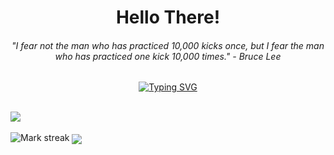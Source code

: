 
<h1 align="center">Hello There!</b></h1>
<h6 align="center"> "I fear not the man who has practiced 10,000 kicks once, but I fear the man who has practiced one kick 10,000 times." - Bruce Lee </h6>
<p align="center">
  <a href="https://git.io/typing-svg"><img src="https://readme-typing-svg.demolab.com?font=Fira&size=25&center=true&vCenter=true+Code&pause=700&&color=19F7B3&width=600&height=100&lines=%3E+Fire;%3E+Self+taught+developer;%3E+Noob;%3E+Bug+fixing+while+head+banging" alt="Typing SVG" /></a>
</p>


<br>

<div align="center>![Python](https://img.shields.io/badge/Python%20-%2314354C.svg?style=for-the-badge&logo=python&logoColor=white)
![JavaScript](https://img.shields.io/badge/javascript-%23323330.svg?style=for-the-badge&logo=javascript&logoColor=%23F7DF1E)
![Java](https://img.shields.io/badge/java-%23ED8B00.svg?style=for-the-badge&logo=openjdk&logoColor=white)</div>
<br>
<b>I have left.. Idk when will I come back..</b>
<table border="10" align="center">
<tr border="10">
<td width="50%" align="center">
  
  <img  align="center"  src="https://github-readme-stats.vercel.app/api?username=FirE-A&theme=tokyonight&show_icons=true&count_private=true" />
  <br></br>
  <img  title="🔥 Get streak stats for your profile at git.io/streak-stats" alt="Mark streak" src="https://github-readme-streak-stats.herokuapp.com/?user=mark123jesper&theme=tokyonight&hide_border=true" />

  
</td>

<td width="100%" align="center">

  <img  align="center"  src="https://github-readme-stats.anuraghazra1.vercel.app/api/top-langs/?username=FirE-A&theme=tokyonight&hide_border=true&no-bg=falsee&no-frame=true&langs_count=10"/>
  
  </td>
</tr>
</table>

<br>
